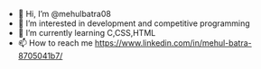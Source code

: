 - 👋 Hi, I’m @mehulbatra08
- 👀 I’m interested in development and competitive programming
- 🌱 I’m currently learning C,CSS,HTML
- 📫 How to reach me https://www.linkedin.com/in/mehul-batra-8705041b7/

<!---
mehulbatra08/mehulbatra08 is a ✨ special ✨ repository because its `README.md` (this file) appears on your GitHub profile.
You can click the Preview link to take a look at your changes.
--->
